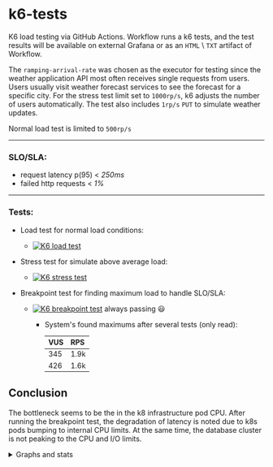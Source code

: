 # k6-tests

K6 load testing via GitHub Actions. Workflow runs a k6 tests, and the test results will be available on external Grafana or as an ``HTML`` \ ``TXT`` artifact of Workflow.

The ``ramping-arrival-rate`` was chosen as the executor for testing since the weather application API most often receives single requests from users. Users usually visit weather forecast services to see the forecast for a specific city.
For the stress test limit set to ``1000rp/s``, k6 adjusts the number of users automatically. The test also includes ``1rp/s`` ``PUT`` to simulate weather updates.

Normal load test is limited to ``500rp/s``

---

### SLO/SLA:
+ request latency p(95) < *250ms*
+ failed http requests < *1%*

---

### Tests:
- Load test for normal load conditions:
  - [![K6 load test](https://github.com/fishaffair/k6-tests/actions/workflows/k6-load-test.yml/badge.svg)](https://github.com/fishaffair/k6-tests/actions/workflows/k6-load-test.yml)
  
- Stress test for simulate above average load:
  - [![K6 stress test](https://github.com/fishaffair/k6-tests/actions/workflows/k6-stress-test.yml/badge.svg)](https://github.com/fishaffair/k6-tests/actions/workflows/k6-stress-test.yml)

- Breakpoint test for finding maximum load to handle SLO/SLA:
  - [![K6 breakpoint test](https://github.com/fishaffair/k6-tests/actions/workflows/k6-breakpoint-test.yml/badge.svg)](https://github.com/fishaffair/k6-tests/actions/workflows/k6-breakpoint-test.yml) always passing 😃
    - System's found maximums after several tests (only read):
	
        | VUS | RPS |
        | --- | --- |
        | 345 | 1.9k |
        | 426 | 1.6k |
		

## Conclusion
The bottleneck seems to be the in the k8 infrastructure pod CPU. 
After running the breakpoint test, the degradation of latency is noted due to k8s pods bumping to internal CPU limits. At the same time, the database cluster is not peaking to the CPU and I/O limits.

<details>
  <summary>Graphs and stats</summary>
  
  ![Alt text](/img/k6.png "Visual stats from k6")
  
  ![Alt text](/img/k8s.png "Visual stats from k8s")
  
  ![Alt text](/img/hosts.png "Visual stats from hosts")
  
</details>